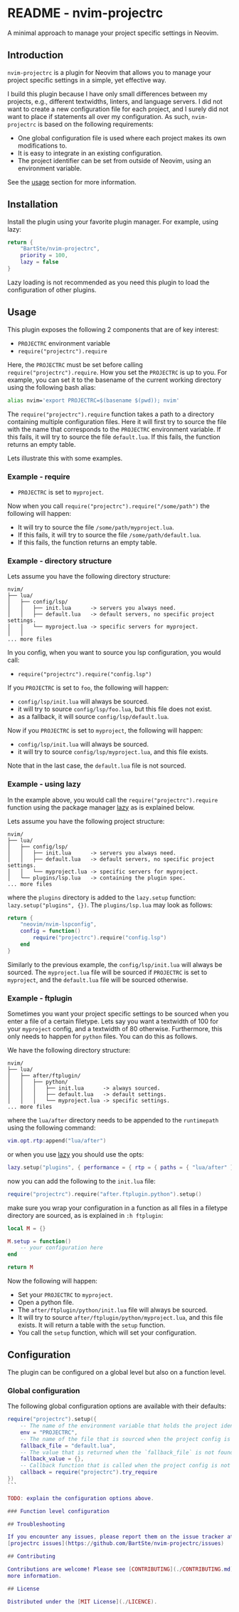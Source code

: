 # README - nvim-projectrc

A minimal approach to manage your project specific settings in Neovim.

## Introduction

`nvim-projectrc` is a plugin for Neovim that allows you to manage your project
specific settings in a simple, yet effective way.

I build this plugin because I have only small differences between my projects,
e.g., different textwidths, linters, and language servers. I did not want to
create a new configuration file for each project, and I surely did not want to
place if statements all over my configuration. As such, `nvim-projectrc` is
based on the following requirements:

- One global configuration file is used where each project makes its own
  modifications to.
- It is easy to integrate in an existing configuration.
- The project identifier can be set from outside of Neovim, using an environment
  variable.

See the [usage](#usage) section for more information.

## Installation

Install the plugin using your favorite plugin manager. For example, using lazy:

```lua
return {
    "BartSte/nvim-projectrc",
    priority = 100,
    lazy = false
}
```

Lazy loading is not recommended as you need this plugin to load the configuration
of other plugins.

## Usage

This plugin exposes the following 2 components that are of key interest:

- `PROJECTRC` environment variable
- `require("projectrc").require`

Here, the `PROJECTRC` must be set before calling `require("projectrc").require`.
How you set the `PROJECTRC` is up to you. For example, you can set it to the
basename of the current working directory using the following bash alias:

```bash
alias nvim='export PROJECTRC=$(basename $(pwd)); nvim'
```

The `require("projectrc").require` function takes a path to a directory
containing multiple configuration files. Here it will first try to source the
file with the name that corresponds to the `PROJECTRC` environment variable. If
this fails, it will try to source the file `default.lua`. If this fails, the
function returns an empty table.

Lets illustrate this with some examples.

### Example - require

- `PROJECTRC` is set to `myproject`.

Now when you call `require("projectrc").require("/some/path")` the following
will happen:

- It will try to source the file `/some/path/myproject.lua`.
- If this fails, it will try to source the file `/some/path/default.lua`.
- If this fails, the function returns an empty table.

### Example - directory structure

Lets assume you have the following directory structure:

```ascii
nvim/
├── lua/
│   ├── config/lsp/
│   │   ├── init.lua      -> servers you always need.
│   │   ├── default.lua   -> default servers, no specific project settings.
│   │   └── myproject.lua -> specific servers for myproject.
│   │
... more files
```

In you config, when you want to source you lsp configuration, you would call:

- `require("projectrc").require("config.lsp")`

If you `PROJECTRC` is set to `foo`, the following will happen:

- `config/lsp/init.lua` will always be sourced.
- it will try to source `config/lsp/foo.lua`, but this file does not exist.
- as a fallback, it will source `config/lsp/default.lua`.

Now if you `PROJECTRC` is set to `myproject`, the following will happen:

- `config/lsp/init.lua` will always be sourced.
- it will try to source `config/lsp/myproject.lua`, and this file exists.

Note that in the last case, the `default.lua` file is not sourced.

### Example - using lazy

In the example above, you would call the `require("projectrc").require` function
using the package manager [lazy](www.github.com/folke/lazy.nvim) as is explained
below.

Lets assume you have the following project structure:

```ascii
nvim/
├── lua/
│   ├── config/lsp/
│   │   ├── init.lua      -> servers you always need.
│   │   ├── default.lua   -> default servers, no specific project settings.
│   │   └── myproject.lua -> specific servers for myproject.
│   └── plugins/lsp.lua   -> containing the plugin spec.
... more files
```

where the `plugins` directory is added to the `lazy.setup` function:
`lazy.setup("plugins", {})`. The `plugins/lsp.lua` may look as follows:

```lua
return {
    "neovim/nvim-lspconfig",
    config = function()
        require("projectrc").require("config.lsp")
    end
}
```

Similarly to the previous example, the `config/lsp/init.lua` will always be
sourced. The `myproject.lua` file will be sourced if `PROJECTRC` is set to
`myproject`, and the `default.lua` file will be sourced otherwise.

### Example - ftplugin

Sometimes you want your project specific settings to be sourced when you enter a
file of a certain filetype. Lets say you want a textwidth of 100 for your
`myproject` config, and a textwidth of 80 otherwise. Furthermore, this only
needs to happen for `python` files. You can do this as follows.

We have the following directory structure:

```ascii
nvim/
├── lua/
│   ├── after/ftplugin/
│   │   ├── python/
│   │   │   ├── init.lua      -> always sourced.
│   │   │   ├── default.lua   -> default settings.
│   │   │   └── myproject.lua -> specific settings.
... more files
```

where the `lua/after` directory needs to be appended to the `runtimepath` using
the following command:

```lua
vim.opt.rtp:append("lua/after")
```

or when you use [lazy](www.github.com/folke/lazy.nvim) you should use the opts:

```lua
lazy.setup("plugins", { performance = { rtp = { paths = { "lua/after" } } } })
```

now you can add the following to the `init.lua` file:

```lua
require("projectrc").require("after.ftplugin.python").setup()
```

make sure you wrap your configuration in a function as all files in a filetype
directory are sourced, as is explained in `:h ftplugin`:

```lua
local M = {}

M.setup = function()
    -- your configuration here
end

return M
```

Now the following will happen:

- Set your `PROJECTRC` to `myproject`.
- Open a python file.
- The `after/ftplugin/python/init.lua` file will always be sourced.
- It will try to source `after/ftplugin/python/myproject.lua`, and this file
  exists. It will return a table with the `setup` function.
- You call the `setup` function, which will set your configuration.

## Configuration

The plugin can be configured on a global level but also on a function level.

### Global configuration

The following global configuration options are available with their defaults:

````lua
require("projectrc").setup({
    -- The name of the environment variable that holds the project identifier.
    env = "PROJECTRC",
    -- The name of the file that is sourced when the project config is not found.
    fallback_file = "default.lua",
    -- The value that is returned when the `fallback_file` is not found.
    fallback_value = {},
    -- Callback function that is called when the project config is not found.
    callback = require("projectrc").try_require
})
```

TODO: explain the configuration options above.

### Function level configuration

## Troubleshooting

If you encounter any issues, please report them on the issue tracker at:
[projectrc issues](https://github.com/BartSte/nvim-projectrc/issues)

## Contributing

Contributions are welcome! Please see [CONTRIBUTING](./CONTRIBUTING.md) for
more information.

## License

Distributed under the [MIT License](./LICENCE).
````
